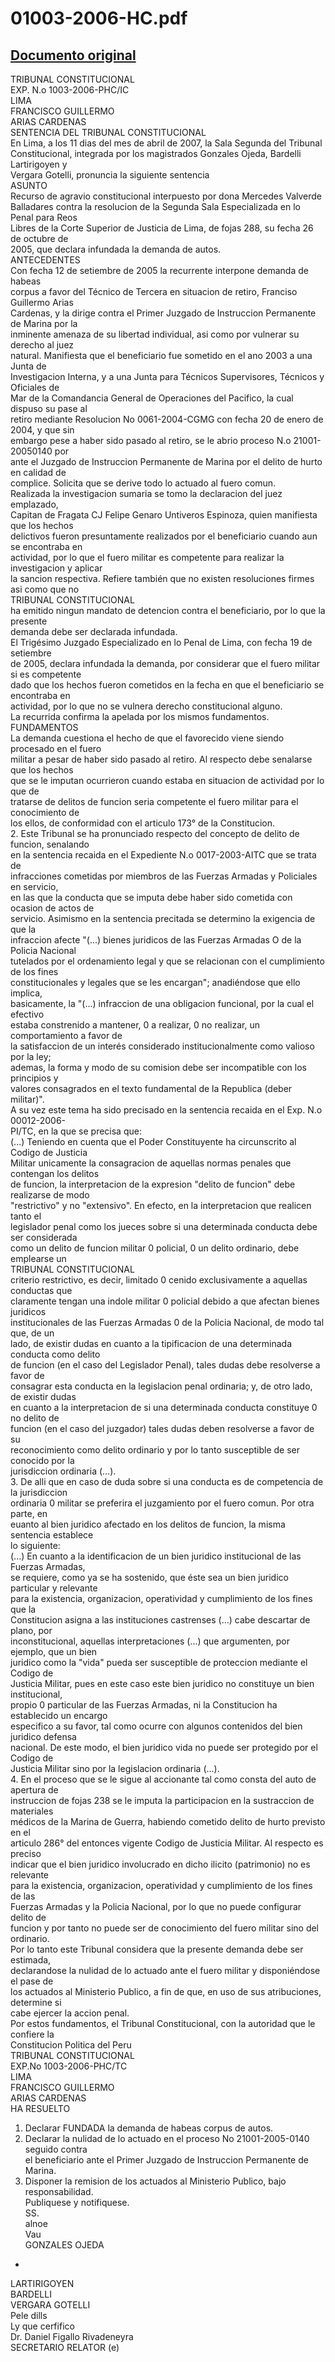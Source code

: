 
01003-2006-HC.pdf
=================
  
[Documento original](https://tc.gob.pe/jurisprudencia/2007/01003-2006-HC.pdf)  
---  
TRIBUNAL CONSTITUCIONAL  
EXP. N.o 1003-2006-PHC/IC  
LIMA  
FRANCISCO GUILLERMO  
ARIAS CARDENAS  
SENTENCIA DEL TRIBUNAL CONSTITUCIONAL  
En Lima, a los 11 dias del mes de abril de 2007, la Sala Segunda del Tribunal  
Constitucional, integrada por los magistrados Gonzales Ojeda, Bardelli Lartirigoyen y  
Vergara Gotelli, pronuncia la siguiente sentencia  
ASUNTO  
Recurso de agravio constitucional interpuesto por dona Mercedes Valverde  
Balladares contra la resolucion de la Segunda Sala Especializada en lo Penal para Reos  
Libres de la Corte Superior de Justicia de Lima, de fojas 288, su fecha 26 de octubre de  
2005, que declara infundada la demanda de autos.  
ANTECEDENTES  
Con fecha 12 de setiembre de 2005 la recurrente interpone demanda de habeas  
corpus a favor del Técnico de Tercera en situacion de retiro, Franciso Guillermo Arias  
Cardenas, y la dirige contra el Primer Juzgado de Instruccion Permanente de Marina por la  
inminente amenaza de su libertad individual, asi como por vulnerar su derecho al juez  
natural. Manifiesta que el beneficiario fue sometido en el ano 2003 a una Junta de  
Investigacion Interna, y a una Junta para Técnicos Supervisores, Técnicos y Oficiales de  
Mar de la Comandancia General de Operaciones del Pacifico, la cual dispuso su pase al  
retiro mediante Resolucion No 0061-2004-CGMG con fecha 20 de enero de 2004, y que sin  
embargo pese a haber sido pasado al retiro, se le abrio proceso N.o 21001-20050140 por  
ante el Juzgado de Instruccion Permanente de Marina por el delito de hurto en calidad de  
complice. Solicita que se derive todo lo actuado al fuero comun.  
Realizada la investigacion sumaria se tomo la declaracion del juez emplazado,  
Capitan de Fragata CJ Felipe Genaro Untiveros Espinoza, quien manifiesta que los hechos  
delictivos fueron presuntamente realizados por el beneficiario cuando aun se encontraba en  
actividad, por lo que el fuero militar es competente para realizar la investigacion y aplicar  
la sancion respectiva. Refiere también que no existen resoluciones firmes asi como que no  
TRIBUNAL CONSTITUCIONAL  
ha emitido ningun mandato de detencion contra el beneficiario, por lo que la presente  
demanda debe ser declarada infundada.  
El Trigésimo Juzgado Especializado en lo Penal de Lima, con fecha 19 de setiembre  
de 2005, declara infundada la demanda, por considerar que el fuero militar si es competente  
dado que los hechos fueron cometidos en la fecha en que el beneficiario se encontraba en  
actividad, por lo que no se vulnera derecho constitucional alguno.  
La recurrida confirma la apelada por los mismos fundamentos.  
FUNDAMENTOS  
La demanda cuestiona el hecho de que el favorecido viene siendo procesado en el fuero  
militar a pesar de haber sido pasado al retiro. Al respecto debe senalarse que los hechos  
que se le imputan ocurrieron cuando estaba en situacion de actividad por lo que de  
tratarse de delitos de funcion seria competente el fuero militar para el conocimiento de  
los ellos, de conformidad con el articulo 173° de la Constitucion.  
2. Este Tribunal se ha pronunciado respecto del concepto de delito de funcion, senalando  
en la sentencia recaida en el Expediente N.o 0017-2003-AITC que se trata de  
infracciones cometidas por miembros de las Fuerzas Armadas y Policiales en servicio,  
en las que la conducta que se imputa debe haber sido cometida con ocasion de actos de  
servicio. Asimismo en la sentencia precitada se determino la exigencia de que la  
infraccion afecte "(...) bienes juridicos de las Fuerzas Armadas O de la Policia Nacional  
tutelados por el ordenamiento legal y que se relacionan con el cumplimiento de los fines  
constitucionales y legales que se les encargan"; anadiéndose que ello implica,  
basicamente, la "(...) infraccion de una obligacion funcional, por la cual el efectivo  
estaba constrenido a mantener, 0 a realizar, 0 no realizar, un comportamiento a favor de  
la satisfaccion de un interés considerado institucionalmente como valioso por la ley;  
ademas, la forma y modo de su comision debe ser incompatible con los principios y  
valores consagrados en el texto fundamental de la Republica (deber militar)".  
A su vez este tema ha sido precisado en la sentencia recaida en el Exp. N.o 00012-2006-  
PI/TC, en la que se precisa que:  
(...) Teniendo en cuenta que el Poder Constituyente ha circunscrito al Codigo de Justicia  
Militar unicamente la consagracion de aquellas normas penales que contengan los delitos  
de funcion, la interpretacion de la expresion "delito de funcion" debe realizarse de modo  
"restrictivo" y no "extensivo". En efecto, en la interpretacion que realicen tanto el  
legislador penal como los jueces sobre si una determinada conducta debe ser considerada  
como un delito de funcion militar 0 policial, 0 un delito ordinario, debe emplearse un  
TRIBUNAL CONSTITUCIONAL  
criterio restrictivo, es decir, limitado 0 cenido exclusivamente a aquellas conductas que  
claramente tengan una indole militar 0 policial debido a que afectan bienes juridicos  
institucionales de las Fuerzas Armadas 0 de la Policia Nacional, de modo tal que, de un  
lado, de existir dudas en cuanto a la tipificacion de una determinada conducta como delito  
de funcion (en el caso del Legislador Penal), tales dudas debe resolverse a favor de  
consagrar esta conducta en la legislacion penal ordinaria; y, de otro lado, de existir dudas  
en cuanto a la interpretacion de si una determinada conducta constituye 0 no delito de  
funcion (en el caso del juzgador) tales dudas deben resolverse a favor de su  
reconocimiento como delito ordinario y por lo tanto susceptible de ser conocido por la  
jurisdiccion ordinaria (...).  
3. De alli que en caso de duda sobre si una conducta es de competencia de la jurisdiccion  
ordinaria 0 militar se preferira el juzgamiento por el fuero comun. Por otra parte, en  
euanto al bien juridico afectado en los delitos de funcion, la misma sentencia establece  
lo siguiente:  
(...) En cuanto a la identificacion de un bien juridico institucional de las Fuerzas Armadas,  
se requiere, como ya se ha sostenido, que éste sea un bien juridico particular y relevante  
para la existencia, organizacion, operatividad y cumplimiento de los fines que la  
Constitucion asigna a las instituciones castrenses (...) cabe descartar de plano, por  
inconstitucional, aquellas interpretaciones (...) que argumenten, por ejemplo, que un bien  
juridico como la "vida" pueda ser susceptible de proteccion mediante el Codigo de  
Justicia Militar, pues en este caso este bien juridico no constituye un bien institucional,  
propio 0 particular de las Fuerzas Armadas, ni la Constitucion ha establecido un encargo  
especifico a su favor, tal como ocurre con algunos contenidos del bien juridico defensa  
nacional. De este modo, el bien juridico vida no puede ser protegido por el Codigo de  
Justicia Militar sino por la legislacion ordinaria (...).  
4. En el proceso que se le sigue al accionante tal como consta del auto de apertura de  
instruccion de fojas 238 se le imputa la participacion en la sustraccion de materiales  
médicos de la Marina de Guerra, habiendo cometido delito de hurto previsto en el  
articulo 286° del entonces vigente Codigo de Justicia Militar. Al respecto es preciso  
indicar que el bien juridico involucrado en dicho ilicito (patrimonio) no es relevante  
para la existencia, organizacion, operatividad y cumplimiento de los fines de las  
Fuerzas Armadas y la Policia Nacional, por lo que no puede configurar delito de  
funcion y por tanto no puede ser de conocimiento del fuero militar sino del ordinario.  
Por lo tanto este Tribunal considera que la presente demanda debe ser estimada,  
declarandose la nulidad de lo actuado ante el fuero militar y disponiéndose el pase de  
los actuados al Ministerio Publico, a fin de que, en uso de sus atribuciones, determine si  
cabe ejercer la accion penal.  
Por estos fundamentos, el Tribunal Constitucional, con la autoridad que le confiere la  
Constitucion Politica del Peru  
TRIBUNAL CONSTITUCIONAL  
EXP.No 1003-2006-PHC/TC  
LIMA  
FRANCISCO GUILLERMO  
ARIAS CARDENAS  
HA RESUELTO  
1. Declarar FUNDADA la demanda de habeas corpus de autos.  
2. Declarar la nulidad de lo actuado en el proceso No 21001-2005-0140 seguido contra  
el beneficiario ante el Primer Juzgado de Instruccion Permanente de Marina.  
3. Disponer la remision de los actuados al Ministerio Publico, bajo responsabilidad.  
Publiquese y notifiquese.  
SS.  
alnoe  
Vau  
GONZALES OJEDA  
-  
LARTIRIGOYEN  
BARDELLI  
VERGARA GOTELLI  
Pele dills  
Ly que cerfifico  
Dr. Daniel Figallo Rivadeneyra  
SECRETARIO RELATOR (e)